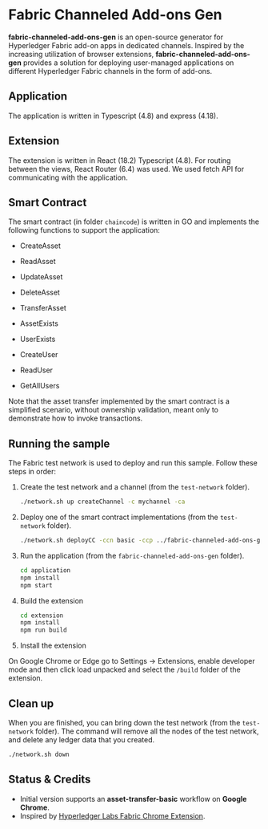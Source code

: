 # Fabric Channeled Add-ons Gen

**fabric-channeled-add-ons-gen** is an open-source generator for Hyperledger Fabric add-on apps in dedicated channels.
Inspired by the increasing utilization of browser extensions, **fabric-channeled-add-ons-gen** provides a solution
for deploying user-managed applications on different Hyperledger Fabric channels in the form of add-ons.

## Application

The application is written in Typescript (4.8) and express (4.18).

## Extension

The extension is written in React (18.2) Typescript (4.8). For routing between the views, React Router (6.4) was used. We
used fetch API for communicating with the application.

## Smart Contract

The smart contract (in folder `chaincode`) is written in GO
and implements the following functions to support the application:

- CreateAsset
- ReadAsset
- UpdateAsset
- DeleteAsset
- TransferAsset
- AssetExists

- UserExists
- CreateUser
- ReadUser
- GetAllUsers

Note that the asset transfer implemented by the smart contract is a simplified scenario, without ownership validation, meant only to demonstrate how to invoke transactions.

## Running the sample

The Fabric test network is used to deploy and run this sample. Follow these steps in order:

1. Create the test network and a channel (from the `test-network` folder).

   ```bash
   ./network.sh up createChannel -c mychannel -ca
   ```

2. Deploy one of the smart contract implementations (from the `test-network` folder).

   ```bash
   ./network.sh deployCC -ccn basic -ccp ../fabric-channeled-add-ons-gen/chaincode/ -ccl go
   ```

3. Run the application (from the `fabric-channeled-add-ons-gen` folder).

   ```bash
   cd application
   npm install
   npm start
   ```

4. Build the extension

   ```bash
   cd extension
   npm install
   npm run build
   ```

5. Install the extension

On Google Chrome or Edge go to Settings -> Extensions, enable
developer mode and then click load unpacked and select the
`/build` folder of the extension.

## Clean up

When you are finished, you can bring down the test network (from the `test-network` folder). The command will remove all the nodes of the test network, and delete any ledger data that you created.

```bash
./network.sh down
```

## Status & Credits

- Initial version supports an **asset-transfer-basic** workflow on **Google Chrome**.
- Inspired by [Hyperledger Labs Fabric Chrome Extension](https://github.com/hyperledger-labs/fabric-chrome-extension).
